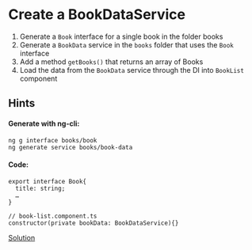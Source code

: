 # Create a BookDataService
1. Generate a `Book` interface for a single book in the folder books
2. Generate a `BookData` service in the `books` folder that uses the `Book` interface
3. Add a method `getBooks()` that returns an array of Books
4. Load the data from the `BookData` service through the DI into `BookList` component

## Hints

#### Generate with ng-cli:

```
ng g interface books/book
ng generate service books/book-data
```
#### Code:
```
export interface Book{
  title: string;
  …
}

// book-list.component.ts
constructor(private bookData: BookDataService){}
```
[Solution](https://stackblitz.com/github/angularjs-de/angular-workshop/tree/Create-a-BookData-service)
